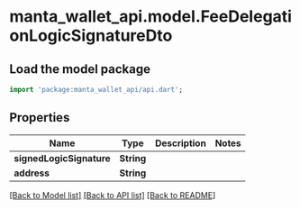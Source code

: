 # manta_wallet_api.model.FeeDelegationLogicSignatureDto

## Load the model package
```dart
import 'package:manta_wallet_api/api.dart';
```

## Properties
Name | Type | Description | Notes
------------ | ------------- | ------------- | -------------
**signedLogicSignature** | **String** |  | 
**address** | **String** |  | 

[[Back to Model list]](../README.md#documentation-for-models) [[Back to API list]](../README.md#documentation-for-api-endpoints) [[Back to README]](../README.md)


